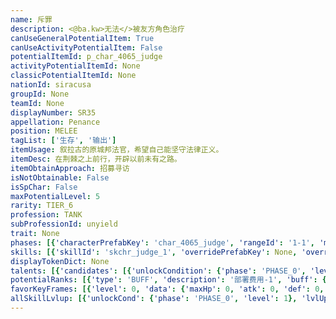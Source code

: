 ```yaml
---
name: 斥罪
description: <@ba.kw>无法</>被友方角色治疗
canUseGeneralPotentialItem: True
canUseActivityPotentialItem: False
potentialItemId: p_char_4065_judge
activityPotentialItemId: None
classicPotentialItemId: None
nationId: siracusa
groupId: None
teamId: None
displayNumber: SR35
appellation: Penance
position: MELEE
tagList: ['生存', '输出']
itemUsage: 叙拉古的原城邦法官，希望自己能坚守法律正义。
itemDesc: 在荆棘之上前行，开辟以前未有之路。
itemObtainApproach: 招募寻访
isNotObtainable: False
isSpChar: False
maxPotentialLevel: 5
rarity: TIER_6
profession: TANK
subProfessionId: unyield
trait: None
phases: [{'characterPrefabKey': 'char_4065_judge', 'rangeId': '1-1', 'maxLevel': 50, 'attributesKeyFrames': [{'level': 1, 'data': {'maxHp': 1732, 'atk': 368, 'def': 234, 'magicResistance': 10.0, 'cost': 32, 'blockCnt': 2, 'moveSpeed': 1.0, 'attackSpeed': 100.0, 'baseAttackTime': 1.6, 'respawnTime': 70, 'hpRecoveryPerSec': 0.0, 'spRecoveryPerSec': 1.0, 'maxDeployCount': 1, 'maxDeckStackCnt': 0, 'tauntLevel': 0, 'massLevel': 0, 'baseForceLevel': 0, 'stunImmune': False, 'silenceImmune': False, 'sleepImmune': False, 'frozenImmune': False, 'levitateImmune': False}}, {'level': 50, 'data': {'maxHp': 2279, 'atk': 512, 'def': 355, 'magicResistance': 10.0, 'cost': 32, 'blockCnt': 2, 'moveSpeed': 1.0, 'attackSpeed': 100.0, 'baseAttackTime': 1.6, 'respawnTime': 70, 'hpRecoveryPerSec': 0.0, 'spRecoveryPerSec': 1.0, 'maxDeployCount': 1, 'maxDeckStackCnt': 0, 'tauntLevel': 0, 'massLevel': 0, 'baseForceLevel': 0, 'stunImmune': False, 'silenceImmune': False, 'sleepImmune': False, 'frozenImmune': False, 'levitateImmune': False}}], 'evolveCost': None}, {'characterPrefabKey': 'char_4065_judge', 'rangeId': '1-1', 'maxLevel': 80, 'attributesKeyFrames': [{'level': 1, 'data': {'maxHp': 2279, 'atk': 512, 'def': 355, 'magicResistance': 10.0, 'cost': 34, 'blockCnt': 3, 'moveSpeed': 1.0, 'attackSpeed': 100.0, 'baseAttackTime': 1.6, 'respawnTime': 70, 'hpRecoveryPerSec': 0.0, 'spRecoveryPerSec': 1.0, 'maxDeployCount': 1, 'maxDeckStackCnt': 0, 'tauntLevel': 0, 'massLevel': 0, 'baseForceLevel': 0, 'stunImmune': False, 'silenceImmune': False, 'sleepImmune': False, 'frozenImmune': False, 'levitateImmune': False}}, {'level': 80, 'data': {'maxHp': 2960, 'atk': 683, 'def': 474, 'magicResistance': 10.0, 'cost': 34, 'blockCnt': 3, 'moveSpeed': 1.0, 'attackSpeed': 100.0, 'baseAttackTime': 1.6, 'respawnTime': 70, 'hpRecoveryPerSec': 0.0, 'spRecoveryPerSec': 1.0, 'maxDeployCount': 1, 'maxDeckStackCnt': 0, 'tauntLevel': 0, 'massLevel': 0, 'baseForceLevel': 0, 'stunImmune': False, 'silenceImmune': False, 'sleepImmune': False, 'frozenImmune': False, 'levitateImmune': False}}], 'evolveCost': [{'id': '3231', 'count': 5, 'type': 'MATERIAL'}, {'id': '30062', 'count': 6, 'type': 'MATERIAL'}, {'id': '30042', 'count': 3, 'type': 'MATERIAL'}]}, {'characterPrefabKey': 'char_4065_judge', 'rangeId': '1-1', 'maxLevel': 90, 'attributesKeyFrames': [{'level': 1, 'data': {'maxHp': 2960, 'atk': 683, 'def': 474, 'magicResistance': 10.0, 'cost': 36, 'blockCnt': 3, 'moveSpeed': 1.0, 'attackSpeed': 100.0, 'baseAttackTime': 1.6, 'respawnTime': 70, 'hpRecoveryPerSec': 0.0, 'spRecoveryPerSec': 1.0, 'maxDeployCount': 1, 'maxDeckStackCnt': 0, 'tauntLevel': 0, 'massLevel': 0, 'baseForceLevel': 0, 'stunImmune': False, 'silenceImmune': False, 'sleepImmune': False, 'frozenImmune': False, 'levitateImmune': False}}, {'level': 90, 'data': {'maxHp': 4055, 'atk': 876, 'def': 616, 'magicResistance': 10.0, 'cost': 36, 'blockCnt': 3, 'moveSpeed': 1.0, 'attackSpeed': 100.0, 'baseAttackTime': 1.6, 'respawnTime': 70, 'hpRecoveryPerSec': 0.0, 'spRecoveryPerSec': 1.0, 'maxDeployCount': 1, 'maxDeckStackCnt': 0, 'tauntLevel': 0, 'massLevel': 0, 'baseForceLevel': 0, 'stunImmune': False, 'silenceImmune': False, 'sleepImmune': False, 'frozenImmune': False, 'levitateImmune': False}}], 'evolveCost': [{'id': '3233', 'count': 4, 'type': 'MATERIAL'}, {'id': '30135', 'count': 4, 'type': 'MATERIAL'}, {'id': '30074', 'count': 8, 'type': 'MATERIAL'}]}]
skills: [{'skillId': 'skchr_judge_1', 'overridePrefabKey': None, 'overrideTokenKey': None, 'levelUpCostCond': [{'unlockCond': {'phase': 'PHASE_2', 'level': 1}, 'lvlUpTime': 28800, 'levelUpCost': [{'id': '3303', 'count': 8, 'type': 'MATERIAL'}, {'id': '31024', 'count': 4, 'type': 'MATERIAL'}, {'id': '30043', 'count': 6, 'type': 'MATERIAL'}]}, {'unlockCond': {'phase': 'PHASE_2', 'level': 1}, 'lvlUpTime': 57600, 'levelUpCost': [{'id': '3303', 'count': 12, 'type': 'MATERIAL'}, {'id': '31064', 'count': 4, 'type': 'MATERIAL'}, {'id': '31044', 'count': 8, 'type': 'MATERIAL'}]}, {'unlockCond': {'phase': 'PHASE_2', 'level': 1}, 'lvlUpTime': 86400, 'levelUpCost': [{'id': '3303', 'count': 15, 'type': 'MATERIAL'}, {'id': '30135', 'count': 6, 'type': 'MATERIAL'}, {'id': '30064', 'count': 4, 'type': 'MATERIAL'}]}], 'unlockCond': {'phase': 'PHASE_0', 'level': 1}}, {'skillId': 'skchr_judge_2', 'overridePrefabKey': None, 'overrideTokenKey': None, 'levelUpCostCond': [{'unlockCond': {'phase': 'PHASE_2', 'level': 1}, 'lvlUpTime': 28800, 'levelUpCost': [{'id': '3303', 'count': 8, 'type': 'MATERIAL'}, {'id': '31014', 'count': 4, 'type': 'MATERIAL'}, {'id': '30103', 'count': 6, 'type': 'MATERIAL'}]}, {'unlockCond': {'phase': 'PHASE_2', 'level': 1}, 'lvlUpTime': 57600, 'levelUpCost': [{'id': '3303', 'count': 12, 'type': 'MATERIAL'}, {'id': '30084', 'count': 4, 'type': 'MATERIAL'}, {'id': '30104', 'count': 7, 'type': 'MATERIAL'}]}, {'unlockCond': {'phase': 'PHASE_2', 'level': 1}, 'lvlUpTime': 86400, 'levelUpCost': [{'id': '3303', 'count': 15, 'type': 'MATERIAL'}, {'id': '30145', 'count': 6, 'type': 'MATERIAL'}, {'id': '31064', 'count': 4, 'type': 'MATERIAL'}]}], 'unlockCond': {'phase': 'PHASE_1', 'level': 1}}, {'skillId': 'skchr_judge_3', 'overridePrefabKey': None, 'overrideTokenKey': None, 'levelUpCostCond': [{'unlockCond': {'phase': 'PHASE_2', 'level': 1}, 'lvlUpTime': 28800, 'levelUpCost': [{'id': '3303', 'count': 8, 'type': 'MATERIAL'}, {'id': '30044', 'count': 4, 'type': 'MATERIAL'}, {'id': '30073', 'count': 4, 'type': 'MATERIAL'}]}, {'unlockCond': {'phase': 'PHASE_2', 'level': 1}, 'lvlUpTime': 57600, 'levelUpCost': [{'id': '3303', 'count': 12, 'type': 'MATERIAL'}, {'id': '30054', 'count': 4, 'type': 'MATERIAL'}, {'id': '30084', 'count': 7, 'type': 'MATERIAL'}]}, {'unlockCond': {'phase': 'PHASE_2', 'level': 1}, 'lvlUpTime': 86400, 'levelUpCost': [{'id': '3303', 'count': 15, 'type': 'MATERIAL'}, {'id': '30155', 'count': 6, 'type': 'MATERIAL'}, {'id': '31014', 'count': 4, 'type': 'MATERIAL'}]}], 'unlockCond': {'phase': 'PHASE_2', 'level': 1}}]
displayTokenDict: None
talents: [{'candidates': [{'unlockCondition': {'phase': 'PHASE_0', 'level': 1}, 'requiredPotentialRank': 0, 'prefabKey': '1', 'name': '律法卫士', 'description': '部署后立即获得相当于生命上限30%的<$ba.barrier>屏障</>', 'rangeId': None, 'blackboard': [{'key': 'max_hp_ratio', 'value': 3.0, 'valueStr': None}, {'key': 'kill_hp_ratio', 'value': 0.0, 'valueStr': None}, {'key': 'born_hp_ratio', 'value': 0.3, 'valueStr': None}, {'key': 'higher_effect_hp_ratio', 'value': 1.0, 'valueStr': None}], 'tokenKey': None}, {'unlockCondition': {'phase': 'PHASE_0', 'level': 1}, 'requiredPotentialRank': 2, 'prefabKey': '1', 'name': '律法卫士', 'description': '部署后立即获得相当于生命上限35%<@ba.talpu>（+5%）</>的<$ba.barrier>屏障</>', 'rangeId': None, 'blackboard': [{'key': 'max_hp_ratio', 'value': 3.0, 'valueStr': None}, {'key': 'kill_hp_ratio', 'value': 0.0, 'valueStr': None}, {'key': 'born_hp_ratio', 'value': 0.35, 'valueStr': None}, {'key': 'higher_effect_hp_ratio', 'value': 1.0, 'valueStr': None}], 'tokenKey': None}, {'unlockCondition': {'phase': 'PHASE_1', 'level': 1}, 'requiredPotentialRank': 0, 'prefabKey': '1', 'name': '律法卫士', 'description': '部署后立即获得相当于生命上限30%的<$ba.barrier>屏障</>，每击倒一名敌人时获得相当于生命上限6%的<$ba.barrier>屏障</>（最多不超过生命上限300%）', 'rangeId': None, 'blackboard': [{'key': 'max_hp_ratio', 'value': 3.0, 'valueStr': None}, {'key': 'kill_hp_ratio', 'value': 0.06, 'valueStr': None}, {'key': 'born_hp_ratio', 'value': 0.3, 'valueStr': None}, {'key': 'higher_effect_hp_ratio', 'value': 1.0, 'valueStr': None}], 'tokenKey': None}, {'unlockCondition': {'phase': 'PHASE_1', 'level': 1}, 'requiredPotentialRank': 2, 'prefabKey': '1', 'name': '律法卫士', 'description': '部署后立即获得相当于生命上限35%<@ba.talpu>（+5%）</>的<$ba.barrier>屏障</>，每击倒一名敌人时获得相当于生命上限6%的<$ba.barrier>屏障</>（最多不超过生命上限300%）', 'rangeId': None, 'blackboard': [{'key': 'max_hp_ratio', 'value': 3.0, 'valueStr': None}, {'key': 'kill_hp_ratio', 'value': 0.06, 'valueStr': None}, {'key': 'born_hp_ratio', 'value': 0.35, 'valueStr': None}, {'key': 'higher_effect_hp_ratio', 'value': 1.0, 'valueStr': None}], 'tokenKey': None}, {'unlockCondition': {'phase': 'PHASE_2', 'level': 1}, 'requiredPotentialRank': 0, 'prefabKey': '1', 'name': '律法卫士', 'description': '部署后立即获得相当于生命上限50%的<$ba.barrier>屏障</>，每击倒一名敌人时获得相当于生命上限10%的<$ba.barrier>屏障</>（最多不超过生命上限300%）', 'rangeId': None, 'blackboard': [{'key': 'max_hp_ratio', 'value': 3.0, 'valueStr': None}, {'key': 'kill_hp_ratio', 'value': 0.1, 'valueStr': None}, {'key': 'born_hp_ratio', 'value': 0.5, 'valueStr': None}, {'key': 'higher_effect_hp_ratio', 'value': 1.0, 'valueStr': None}], 'tokenKey': None}, {'unlockCondition': {'phase': 'PHASE_2', 'level': 1}, 'requiredPotentialRank': 2, 'prefabKey': '1', 'name': '律法卫士', 'description': '部署后立即获得相当于生命上限55%<@ba.talpu>（+5%）</>的<$ba.barrier>屏障</>，每击倒一名敌人时获得相当于生命上限10%的<$ba.barrier>屏障</>（最多不超过生命上限300%）', 'rangeId': None, 'blackboard': [{'key': 'max_hp_ratio', 'value': 3.0, 'valueStr': None}, {'key': 'kill_hp_ratio', 'value': 0.1, 'valueStr': None}, {'key': 'born_hp_ratio', 'value': 0.55, 'valueStr': None}, {'key': 'higher_effect_hp_ratio', 'value': 1.0, 'valueStr': None}], 'tokenKey': None}]}, {'candidates': [{'unlockCondition': {'phase': 'PHASE_2', 'level': 1}, 'requiredPotentialRank': 0, 'prefabKey': '2', 'name': '荆棘环身', 'description': '拥有来源于自身的<$ba.barrier>屏障</>时，每次受到攻击对目标造成相当于斥罪攻击力50%的法术伤害', 'rangeId': None, 'blackboard': [{'key': 'atk_scale', 'value': 0.5, 'valueStr': None}], 'tokenKey': None}, {'unlockCondition': {'phase': 'PHASE_2', 'level': 1}, 'requiredPotentialRank': 4, 'prefabKey': '2', 'name': '荆棘环身', 'description': '拥有来源于自身的<$ba.barrier>屏障</>时，每次受到攻击对目标造成相当于斥罪攻击力53%<@ba.talpu>（+3%）</>的法术伤害', 'rangeId': None, 'blackboard': [{'key': 'atk_scale', 'value': 0.53, 'valueStr': None}], 'tokenKey': None}]}]
potentialRanks: [{'type': 'BUFF', 'description': '部署费用-1', 'buff': {'attributes': {'abnormalFlags': None, 'abnormalImmunes': None, 'abnormalAntis': None, 'abnormalCombos': None, 'abnormalComboImmunes': None, 'attributeModifiers': [{'attributeType': 'COST', 'formulaItem': 'ADDITION', 'value': -1.0, 'loadFromBlackboard': False, 'fetchBaseValueFromSourceEntity': False}]}}, 'equivalentCost': None}, {'type': 'CUSTOM', 'description': '第一天赋效果增强', 'buff': None, 'equivalentCost': None}, {'type': 'BUFF', 'description': '攻击力+28', 'buff': {'attributes': {'abnormalFlags': None, 'abnormalImmunes': None, 'abnormalAntis': None, 'abnormalCombos': None, 'abnormalComboImmunes': None, 'attributeModifiers': [{'attributeType': 'ATK', 'formulaItem': 'ADDITION', 'value': 28.0, 'loadFromBlackboard': False, 'fetchBaseValueFromSourceEntity': False}]}}, 'equivalentCost': None}, {'type': 'CUSTOM', 'description': '第二天赋效果增强', 'buff': None, 'equivalentCost': None}, {'type': 'BUFF', 'description': '部署费用-1', 'buff': {'attributes': {'abnormalFlags': None, 'abnormalImmunes': None, 'abnormalAntis': None, 'abnormalCombos': None, 'abnormalComboImmunes': None, 'attributeModifiers': [{'attributeType': 'COST', 'formulaItem': 'ADDITION', 'value': -1.0, 'loadFromBlackboard': False, 'fetchBaseValueFromSourceEntity': False}]}}, 'equivalentCost': None}]
favorKeyFrames: [{'level': 0, 'data': {'maxHp': 0, 'atk': 0, 'def': 0, 'magicResistance': 0.0, 'cost': 0, 'blockCnt': 0, 'moveSpeed': 0.0, 'attackSpeed': 0.0, 'baseAttackTime': 0.0, 'respawnTime': 0, 'hpRecoveryPerSec': 0.0, 'spRecoveryPerSec': 0.0, 'maxDeployCount': 0, 'maxDeckStackCnt': 0, 'tauntLevel': 0, 'massLevel': 0, 'baseForceLevel': 0, 'stunImmune': False, 'silenceImmune': False, 'sleepImmune': False, 'frozenImmune': False, 'levitateImmune': False}}, {'level': 50, 'data': {'maxHp': 600, 'atk': 40, 'def': 0, 'magicResistance': 0.0, 'cost': 0, 'blockCnt': 0, 'moveSpeed': 0.0, 'attackSpeed': 0.0, 'baseAttackTime': 0.0, 'respawnTime': 0, 'hpRecoveryPerSec': 0.0, 'spRecoveryPerSec': 0.0, 'maxDeployCount': 0, 'maxDeckStackCnt': 0, 'tauntLevel': 0, 'massLevel': 0, 'baseForceLevel': 0, 'stunImmune': False, 'silenceImmune': False, 'sleepImmune': False, 'frozenImmune': False, 'levitateImmune': False}}]
allSkillLvlup: [{'unlockCond': {'phase': 'PHASE_0', 'level': 1}, 'lvlUpCost': [{'id': '3301', 'count': 5, 'type': 'MATERIAL'}]}, {'unlockCond': {'phase': 'PHASE_0', 'level': 1}, 'lvlUpCost': [{'id': '3301', 'count': 5, 'type': 'MATERIAL'}, {'id': '30011', 'count': 6, 'type': 'MATERIAL'}, {'id': '30061', 'count': 4, 'type': 'MATERIAL'}]}, {'unlockCond': {'phase': 'PHASE_0', 'level': 1}, 'lvlUpCost': [{'id': '3302', 'count': 8, 'type': 'MATERIAL'}, {'id': '30022', 'count': 5, 'type': 'MATERIAL'}]}, {'unlockCond': {'phase': 'PHASE_1', 'level': 1}, 'lvlUpCost': [{'id': '3302', 'count': 8, 'type': 'MATERIAL'}, {'id': '30032', 'count': 4, 'type': 'MATERIAL'}, {'id': '30042', 'count': 4, 'type': 'MATERIAL'}]}, {'unlockCond': {'phase': 'PHASE_1', 'level': 1}, 'lvlUpCost': [{'id': '3302', 'count': 8, 'type': 'MATERIAL'}, {'id': '30093', 'count': 5, 'type': 'MATERIAL'}]}, {'unlockCond': {'phase': 'PHASE_1', 'level': 1}, 'lvlUpCost': [{'id': '3303', 'count': 8, 'type': 'MATERIAL'}, {'id': '30083', 'count': 5, 'type': 'MATERIAL'}, {'id': '30053', 'count': 3, 'type': 'MATERIAL'}]}]
---
```


